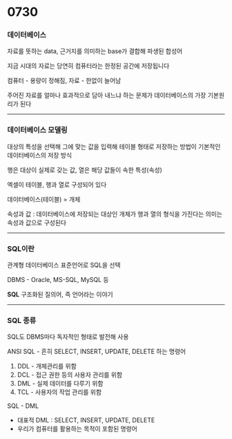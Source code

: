 # 0730

### 데이터베이스 

자료를 뜻하는 data, 근거지를 의미하는 base가 결합해 파생된 합성어

지금 시대의 자료는 당연히 컴퓨터라는 한정된 공간에 저장됩니다

컴퓨터 - 용량이 정해짐, 자료 - 한없이 늘어남

주어진 자료를 얼마나 효과적으로 담아 내느냐 하는 문제가 데이터베이스의 가장 기본원리가 된다

***
### 데이터베이스 모델링

대상의 특성을 선택해 그에 맞는 값을 입력해 테이블 형태로 저장하는 방법이 기본적인 데이터베이스의 저장 방식

행은 대상이 실제로 갖는 값, 열은 해당 값들이 속한 특성(속성) 

엑셀이 테이블, 행과 열로 구성되어 있다 

데이터베이스(테이블) = 개체

속성과 값 : 데이터베이스에 저장되는 대상인 개체가 행과 열의 형식을 가진다는 의미는 속성과 값으로 구성된다
***
### SQL이란

관계형 데이터베이스 표준언어로 SQL을 선택

DBMS - Oracle, MS-SQL, MySQL 등

**SQL** 구조화된 질의어, 즉 언어라는 이야기
***
### SQL 종류
SQL도 DBMS마다 독자적인 형태로 발전해 사용

ANSI SQL - 흔히 SELECT, INSERT, UPDATE, DELETE 하는 명령어
1. DDL - 개체관리를 위함
2. DCL - 접근 권한 등의 사용자 관리를 위함
3. DML - 실제 데이터를 다루기 위함
4. TCL - 사용자의 작업 관리를 위함

SQL - DML
- 대표적 DML : SELECT, INSERT, UPDATE, DELETE
- 우리가 컴퓨터를 활용하는 목적이 포함된 명령어

